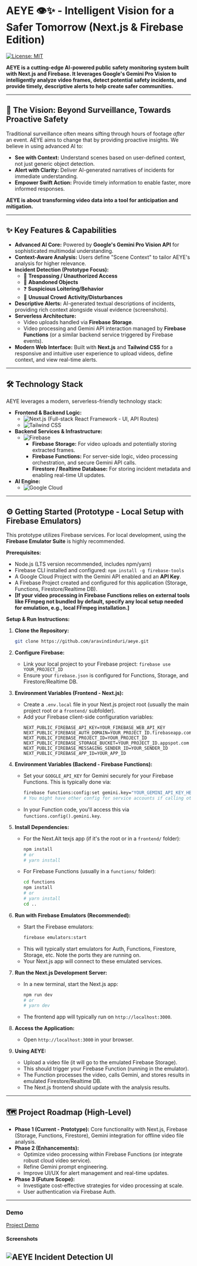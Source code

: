 # AEYE 👁️✨ - Intelligent Vision for a Safer Tomorrow (Next.js & Firebase Edition)

[![License: MIT](https://img.shields.io/badge/License-MIT-yellow.svg)](https://opensource.org/licenses/MIT)
<!-- Optional: Add other badges -->

**AEYE is a cutting-edge AI-powered public safety monitoring system built with Next.js and Firebase. It leverages Google's Gemini Pro Vision to intelligently analyze video frames, detect potential safety incidents, and provide timely, descriptive alerts to help create safer communities.**

---

## 🚀 The Vision: Beyond Surveillance, Towards Proactive Safety

Traditional surveillance often means sifting through hours of footage *after* an event. AEYE aims to change that by providing proactive insights. We believe in using advanced AI to:

*   **See with Context:** Understand scenes based on user-defined context, not just generic object detection.
*   **Alert with Clarity:** Deliver AI-generated narratives of incidents for immediate understanding.
*   **Empower Swift Action:** Provide timely information to enable faster, more informed responses.

**AEYE is about transforming video data into a tool for anticipation and mitigation.**

---

## ✨ Key Features & Capabilities

*   **Advanced AI Core:** Powered by **Google's Gemini Pro Vision API** for sophisticated multimodal understanding.
*   **Context-Aware Analysis:** Users define "Scene Context" to tailor AEYE's analysis for higher relevance.
*   **Incident Detection (Prototype Focus):**
    *   🚶 **Trespassing / Unauthorized Access**
    *   👜 **Abandoned Objects**
    *   ❓ **Suspicious Loitering/Behavior**
    *   👥 **Unusual Crowd Activity/Disturbances**
*   **Descriptive Alerts:** AI-generated textual descriptions of incidents, providing rich context alongside visual evidence (screenshots).
*   **Serverless Architecture:**
    *   Video uploads handled via **Firebase Storage**.
    *   Video processing and Gemini API interaction managed by **Firebase Functions** (or a similar backend service triggered by Firebase events).
*   **Modern Web Interface:** Built with **Next.js** and **Tailwind CSS** for a responsive and intuitive user experience to upload videos, define context, and view real-time alerts.

---

## 🛠️ Technology Stack

AEYE leverages a modern, serverless-friendly technology stack:

*   **Frontend & Backend Logic:**
    *   ![Next.js](https://img.shields.io/badge/Next.js-13+-000000?logo=nextdotjs&logoColor=white) (Full-stack React Framework - UI, API Routes)
    *   ![Tailwind CSS](https://img.shields.io/badge/Tailwind_CSS-3+-06B6D4?logo=tailwindcss&logoColor=white)
*   **Backend Services & Infrastructure:**
    *   ![Firebase](https://img.shields.io/badge/Firebase-Full_Suite-FFCA28?logo=firebase&logoColor=black)
        *   **Firebase Storage:** For video uploads and potentially storing extracted frames.
        *   **Firebase Functions:** For server-side logic, video processing orchestration, and secure Gemini API calls.
        *   **Firestore / Realtime Database:** For storing incident metadata and enabling real-time UI updates.
*   **AI Engine:**
    *   ![Google Cloud](https://img.shields.io/badge/Google_Gemini_Pro_Vision-API-4285F4?logo=googlecloud&logoColor=white)
---

## ⚙️ Getting Started (Prototype - Local Setup with Firebase Emulators)

This prototype utilizes Firebase services. For local development, using the **Firebase Emulator Suite** is highly recommended.

**Prerequisites:**

*   Node.js (LTS version recommended, includes npm/yarn)
*   Firebase CLI installed and configured: `npm install -g firebase-tools`
*   A Google Cloud Project with the Gemini API enabled and an **API Key**.
*   A Firebase Project created and configured for this application (Storage, Functions, Firestore/Realtime DB).
*   **[If your video processing in Firebase Functions relies on external tools like FFmpeg not bundled by default, specify any local setup needed for emulation, e.g., local FFmpeg installation.]**

**Setup & Run Instructions:**

1.  **Clone the Repository:**
    ```bash
    git clone https://github.com/aravindinduri/aeye.git
    ```

2.  **Configure Firebase:**
    *   Link your local project to your Firebase project: `firebase use YOUR_PROJECT_ID`
    *   Ensure your `firebase.json` is configured for Functions, Storage, and Firestore/Realtime DB.

3.  **Environment Variables (Frontend - Next.js):**
    *   Create a `.env.local` file in your Next.js project root (usually the main project root or a `frontend/` subfolder).
    *   Add your Firebase client-side configuration variables:
        ```env
        NEXT_PUBLIC_FIREBASE_API_KEY=YOUR_FIREBASE_WEB_API_KEY
        NEXT_PUBLIC_FIREBASE_AUTH_DOMAIN=YOUR_PROJECT_ID.firebaseapp.com
        NEXT_PUBLIC_FIREBASE_PROJECT_ID=YOUR_PROJECT_ID
        NEXT_PUBLIC_FIREBASE_STORAGE_BUCKET=YOUR_PROJECT_ID.appspot.com
        NEXT_PUBLIC_FIREBASE_MESSAGING_SENDER_ID=YOUR_SENDER_ID
        NEXT_PUBLIC_FIREBASE_APP_ID=YOUR_APP_ID
        ```

4.  **Environment Variables (Backend - Firebase Functions):**
    *   Set your `GOOGLE_API_KEY` for Gemini securely for your Firebase Functions. This is typically done via:
        ```bash
        firebase functions:config:set gemini.key="YOUR_GEMINI_API_KEY_HERE"
        # You might have other config for service accounts if calling other Google Cloud services
        ```
    *   In your Function code, you'll access this via `functions.config().gemini.key`.

5.  **Install Dependencies:**
    *   For the Next.Alt texjs app (if it's the root or in a `frontend/` folder):
        ```bash
        npm install
        # or
        # yarn install
        ```
    *   For Firebase Functions (usually in a `functions/` folder):
        ```bash
        cd functions
        npm install
        # or
        # yarn install
        cd ..
        ```

6.  **Run with Firebase Emulators (Recommended):**
    *   Start the Firebase emulators:
        ```bash
        firebase emulators:start
        ```
    *   This will typically start emulators for Auth, Functions, Firestore, Storage, etc. Note the ports they are running on.
    *   Your Next.js app will connect to these emulated services.

7.  **Run the Next.js Development Server:**
    *   In a new terminal, start the Next.js app:
        ```bash
        npm run dev
        # or
        # yarn dev
        ```
    *   The frontend app will typically run on `http://localhost:3000`.

8.  **Access the Application:**
    *   Open `http://localhost:3000` in your browser.

9.  **Using AEYE:**
    *   Upload a video file (it will go to the emulated Firebase Storage).
    *   This should trigger your Firebase Function (running in the emulator).
    *   The Function processes the video, calls Gemini, and stores results in emulated Firestore/Realtime DB.
    *   The Next.js frontend should update with the analysis results.

---

## 🗺️ Project Roadmap (High-Level)

*   **Phase 1 (Current - Prototype):** Core functionality with Next.js, Firebase (Storage, Functions, Firestore), Gemini integration for offline video file analysis.
*   **Phase 2 (Enhancements):**
    *   Optimize video processing within Firebase Functions (or integrate robust cloud video service).
    *   Refine Gemini prompt engineering.
    *   Improve UI/UX for alert management and real-time updates.
*   **Phase 3 (Future Scope):**
    *   Investigate cost-effective strategies for video processing at scale.
    *   User authentication via Firebase Auth.

---
### Demo 
[Project Demo](https://drive.google.com/file/d/1ZZXs7rJ8kM3KWij-fRgev1A_ELZFkKPG/view)
#### Screenshots
![AEYE Incident Detection UI](https://i.ibb.co/cjnM4fJ/Screenshot-from-2025-05-31-07-53-23.png)
---
